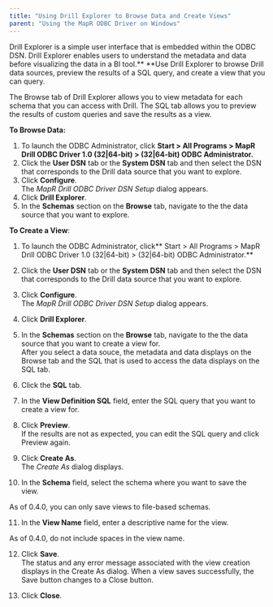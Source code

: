 ```yaml
---
title: "Using Drill Explorer to Browse Data and Create Views"
parent: "Using the MapR ODBC Driver on Windows"
---
```

Drill Explorer is a simple user interface that is embedded within the ODBC
DSN. Drill Explorer enables users to understand the metadata and data before
visualizing the data in a BI tool.** **Use Drill Explorer to browse Drill data
sources, preview the results of a SQL query, and create a view that you can
query.

The Browse tab of Drill Explorer allows you to view metadata for each schema
that you can access with Drill. The SQL tab allows you to preview the results
of custom queries and save the results as a view.

**To Browse Data:**

  1. To launch the ODBC Administrator, click **Start > All Programs > MapR Drill ODBC Driver 1.0 (32|64-bit) > (32|64-bit) ODBC Administrator.**
  2. Click the **User DSN** tab or the **System DSN** tab and then select the DSN that corresponds to the Drill data source that you want to explore.
  3. Click **Configure**.  
     The _MapR Drill ODBC Driver DSN Setup_ dialog appears.
  4. Click **Drill Explorer**.
  5. In the **Schemas** section on the **Browse** tab, navigate to the the data source that you want to explore.

**To Create a View**:

  1. To launch the ODBC Administrator, click** Start > All Programs > MapR Drill ODBC Driver 1.0 (32|64-bit) > (32|64-bit) ODBC Administrator.**
  2. Click the **User DSN** tab or the **System DSN** tab and then select the DSN that corresponds to the Drill data source that you want to explore.
  3. Click **Configure**.  
The _MapR Drill ODBC Driver DSN Setup_ dialog appears.

  4. Click **Drill Explorer**.
  5. In the **Schemas** section on the **Browse** tab, navigate to the the data source that you want to create a view for.  
After you select a data souce, the metadata and data displays on the Browse
tab and the SQL that is used to access the data displays on the SQL tab.

  6. Click the **SQL** tab.
  7. In the **View Definition SQL** field, enter the SQL query that you want to create a view for.
  8. Click **Preview**.   
If the results are not as expected, you can edit the SQL query and click
Preview again.

  9. Click **Create As**.  
The _Create As_ dialog displays.

  10. In the **Schema** field, select the schema where you want to save the view.

As of 0.4.0, you can only save views to file-based schemas.

  11. In the **View Name** field, enter a descriptive name for the view.

As of 0.4.0, do not include spaces in the view name.

  12. Click **Save**.   
The status and any error message associated with the view creation displays in
the Create As dialog. When a view saves successfully, the Save button changes
to a Close button.

  13. Click **Close**.

